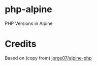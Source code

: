 # php-alpine
PHP Versions in Alpine

# Credits
Based on (copy from) [jorge07/alpine-php](https://github.com/jorge07/alpine-php)
